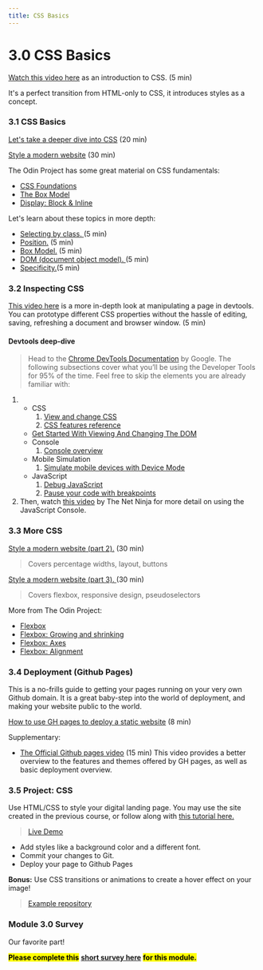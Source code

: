 ```yaml
---
title: CSS Basics
---
```


# 3.0 CSS Basics

[Watch this video here](https://www.youtube.com/watch?v=dC34rfY8Eyk) as an introduction to CSS. (5 min)

It's a perfect transition from HTML-only to CSS, it introduces styles as a concept.

### 3.1 CSS Basics

[Let's take a deeper dive into CSS](https://www.youtube.com/watch?v=1PnVor36_40) (20 min)

[Style a modern website](https://www.youtube.com/watch?v=Sv_NAxi_jNs) (30 min)

The Odin Project has some great material on CSS fundamentals:

- [CSS Foundations ](https://www.theodinproject.com/lessons/foundations-css-foundations)
- [The Box Model](https://www.theodinproject.com/lessons/foundations-the-box-model)
- [Display: Block & Inline](https://www.theodinproject.com/lessons/foundations-block-and-inline)

Let's learn about these topics in more depth:

- [Selecting by class. ](https://www.youtube.com/watch?v=xiGguPT09sQ)(5 min)
- [Position.](https://www.youtube.com/watch?v=V0-KK15Bc_g) (5 min)
- [Box Model.](https://www.youtube.com/watch?v=g3jMAW7k7TE) (5 min)
- [DOM (document object model). ](https://www.youtube.com/watch?v=iR01DKCgaH8)(5 min)
- [Specificity.](https://www.youtube.com/watch?v=LwX_v2jGmYU)(5 min)

### 3.2 Inspecting CSS

[This video here](https://www.youtube.com/watch?v=Xb6ZIlYj2OY) is a more in-depth look at manipulating a page in devtools. You can prototype different CSS properties without the hassle of editing, saving, refreshing a document and browser window. (5 min)

#### Devtools deep-dive

> Head to the [Chrome DevTools Documentation](https://developer.chrome.com/docs/devtools/) by Google. The following subsections cover what you’ll be using the Developer Tools for 95% of the time. Feel free to skip the elements you are already familiar with:

1.  - CSS
      1.  [View and change CSS](https://developer.chrome.com/docs/devtools/css/)
      2.  [CSS features reference](https://developer.chrome.com/docs/devtools/css/reference/)
    - [Get Started With Viewing And Changing The DOM](https://developer.chrome.com/docs/devtools/dom/)
    - Console
      1.  [Console overview](https://developer.chrome.com/docs/devtools/console/)
    - Mobile Simulation
      1.  [Simulate mobile devices with Device Mode](https://developer.chrome.com/docs/devtools/device-mode/)
    - JavaScript
      1.  [Debug JavaScript](https://developer.chrome.com/docs/devtools/javascript/)
      2.  [Pause your code with breakpoints](https://developer.chrome.com/docs/devtools/javascript/breakpoints/)
2.  Then, watch [this video](https://www.youtube.com/watch?v=JzZFccCEgGA) by The Net Ninja for more detail on using the JavaScript Console.

### 3.3 More CSS

[Style a modern website (part 2).](https://www.youtube.com/watch?v=nKa1JPf0ZN4) (30 min)

> Covers percentage widths, layout, buttons

[Style a modern website (part 3). ](https://www.youtube.com/watch?v=auWKaf0m0S0)(30 min)

> Covers flexbox, responsive design, pseudoselectors

More from The Odin Project:

- [Flexbox](https://www.theodinproject.com/lessons/foundations-introduction-to-flexbox)
- [Flexbox: Growing and shrinking](https://www.theodinproject.com/lessons/foundations-growing-and-shrinking)
- [Flexbox: Axes](https://www.theodinproject.com/lessons/foundations-axes)
- [Flexbox: Alignment](https://www.theodinproject.com/lessons/foundations-alignment)

### 3.4 Deployment (Github Pages)

This is a no-frills guide to getting your pages running on your very own Github domain. It is a great baby-step into the world of deployment, and making your website public to the world.

[How to use GH pages to deploy a static website](https://www.theserverside.com/video/A-GitHub-Pages-tutorial-on-how-to-host-personal-websites) (8 min)

Supplementary:

- [The Official Github pages video](https://www.youtube.com/watch?v=QyFcl_Fba-k) (15 min) This video provides a better overview to the features and themes offered by GH pages, as well as basic deployment overview.

### 3.5 Project: CSS

Use HTML/CSS to style your digital landing page. You may use the site created in the previous course, or follow along with [this tutorial here.](https://www.theodinproject.com/lessons/foundations-landing-page)

> [Live Demo](https://aam-institute.github.io/project-003/)

- Add styles like a background color and a different font.
- Commit your changes to Git.
- Deploy your page to Github Pages

**Bonus:** Use CSS transitions or animations to create a hover effect on your image!

> [Example repository](https://github.com/AAM-Institute/project-003)

### Module 3.0 Survey

Our favorite part!

<mark>**Please complete this**</mark> [**short survey here**](https://docs.google.com/forms/d/e/1FAIpQLSdWtRhKt2qBbgtfmJZVdzABdBECoSuGirAY9s6xe55boMlBtw/viewform) <mark>**for this module.**</mark>
